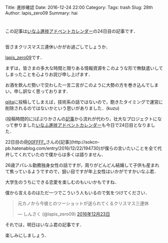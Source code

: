 Title: 進捗確認
Date: 2016-12-24 22:00
Category:
Tags: trash
Slug: 28th
Author: lapis_zero09
Summary: hai


#

この記事は[いなふ進捗アドベントカレンダー](http://qiita.com/advent-calendar/2016/enough)の24日目の記事です．


##

皆さまクリスマス三連休いかがお過ごしでしょうか．

[lapis_zero09](https://twitter.com/lapis_zero09/)です．

まずは，皆さまの多大な時間と限りある情報資源をこのような形で無駄遣いしてしまったことを心よりお詫び申し上げます．

お酒を飲んだ勢いで交わした一言二言がこのように大勢の方を巻き込んでしまい，申し訳なく思っております．

[qiita](http://qiita.com/advent-calendar/2016/enough)に投稿してしまえば，技術系の話ではないので，飽きたタイミングで運営に削除されるのではないかという思いがありました．(kuzu)

(投稿時間的に)ぱぷりかさんの[記事](http://skyflower-pap.hatenablog.com/entry/2016/12/05/211430)から流れが代わり，壮大なプロジェクトになって参りました[いなふ進捗アドベントカレンダー](http://qiita.com/advent-calendar/2016/enough)も今日で24日目となりました．

22日目の[@00FFFF_](https://twitter.com/00FFFF_)さんの[記事](http://sokcn-pb.hatenablog.com/entry/2016/12/22/194730)が僕らの言いたいことを全て代弁してくれていたので僕からは多くは語りません．

26歳アパレル勤務独身女性の話ですが，周りがどんどん結婚して子供も産まれて焦っているようですので，狙い目ですが年上女性はいかがですかいなふ君．

大学生のうちにできる恋愛を楽しむのもいいかもですね．


僕から言えるのはただ一つでこういう人もいるので気をつけてください．

<blockquote class="twitter-tweet" data-lang="ja"><p lang="ja" dir="ltr">元カノから今彼とのツーショットが送られてくるクリスマス三連休</p>&mdash; しんさく (@lapis_zero09) <a href="https://twitter.com/lapis_zero09/status/812332690049376257">2016年12月23日</a></blockquote>
<script async src="//platform.twitter.com/widgets.js" charset="utf-8"></script>

それでは，明日はいなふ君の記事です．

楽しみにしましょう．
